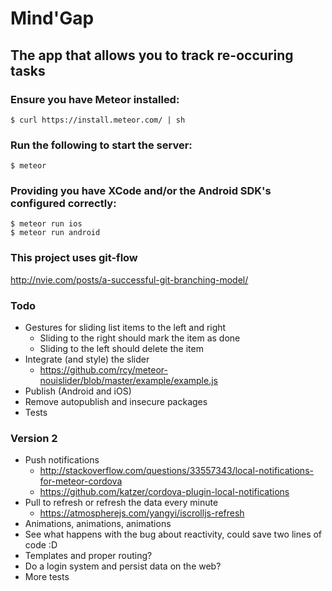 # Mind'Gap
## The app that allows you to track re-occuring tasks

### Ensure you have Meteor installed:

    $ curl https://install.meteor.com/ | sh   

### Run the following to start the server:

    $ meteor

### Providing you have XCode and/or the Android SDK's configured correctly:

    $ meteor run ios
    $ meteor run android

### This project uses git-flow

http://nvie.com/posts/a-successful-git-branching-model/

### Todo

- Gestures for sliding list items to the left and right
  - Sliding to the right should mark the item as done
  - Sliding to the left should delete the item
- Integrate (and style) the slider
  - https://github.com/rcy/meteor-nouislider/blob/master/example/example.js
- Publish (Android and iOS)
- Remove autopublish and insecure packages
- Tests

### Version 2

- Push notifications
  - http://stackoverflow.com/questions/33557343/local-notifications-for-meteor-cordova
  - https://github.com/katzer/cordova-plugin-local-notifications
- Pull to refresh or refresh the data every minute
  - https://atmospherejs.com/yangyi/iscrolljs-refresh
- Animations, animations, animations
- See what happens with the bug about reactivity, could save two lines of code :D
- Templates and proper routing?
- Do a login system and persist data on the web?
- More tests

